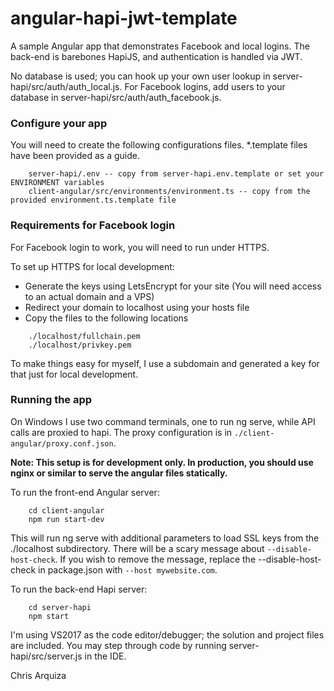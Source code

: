 # angular-hapi-jwt-template

A sample Angular app that demonstrates Facebook and local logins. The back-end is barebones HapiJS, and authentication is handled via JWT.

No database is used; you can hook up your own user lookup in server-hapi/src/auth/auth_local.js. For Facebook logins, add users to your database in server-hapi/src/auth/auth_facebook.js.

### Configure your app

You will need to create the following configurations files. *.template files have been provided as a guide.

```
    server-hapi/.env -- copy from server-hapi.env.template or set your ENVIRONMENT variables
    client-angular/src/environments/environment.ts -- copy from the provided environment.ts.template file
```

### Requirements for Facebook login

For Facebook login to work, you will need to run under HTTPS.

To set up HTTPS for local development:
- Generate the keys using LetsEncrypt for your site (You will need access to an actual domain and a VPS)
- Redirect your domain to localhost using your hosts file
- Copy the files to the following locations
```
    ./localhost/fullchain.pem
    ./localhost/privkey.pem
```
To make things easy for myself, I use a subdomain and generated a key for that just for local development.

### Running the app

On Windows I use two command terminals, one to run ng serve, while API calls are proxied to hapi.
The proxy configuration is in `./client-angular/proxy.conf.json`.

**Note: This setup is for development only. In production, you should use nginx or similar to serve the angular files statically.**

To run the front-end Angular server:
```
    cd client-angular
    npm run start-dev
```
This will run ng serve with additional parameters to load SSL keys from the ./localhost subdirectory.
There will be a scary message about `--disable-host-check`. If you wish to remove the message, replace the --disable-host-check in package.json with `--host mywebsite.com`.

To run the back-end Hapi server:
```
    cd server-hapi
    npm start
```


I'm using VS2017 as the code editor/debugger; the solution and project files are included. You may step through code by running server-hapi/src/server.js in the IDE.

Chris Arquiza
